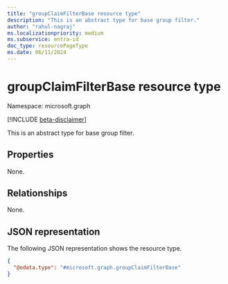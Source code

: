 ```yaml
---
title: "groupClaimFilterBase resource type"
description: "This is an abstract type for base group filter."
author: "rahul-nagraj"
ms.localizationpriority: medium
ms.subservice: entra-id
doc_type: resourcePageType
ms.date: 06/11/2024
---
```


# groupClaimFilterBase resource type

Namespace: microsoft.graph

[!INCLUDE [beta-disclaimer](../../includes/beta-disclaimer.md)]

This is an abstract type for base group filter.

## Properties
None.

## Relationships
None.

## JSON representation
The following JSON representation shows the resource type.
<!-- {
  "blockType": "resource",
  "@odata.type": "microsoft.graph.groupClaimFilterBase"
}
-->
``` json
{
  "@odata.type": "#microsoft.graph.groupClaimFilterBase"
}
```
